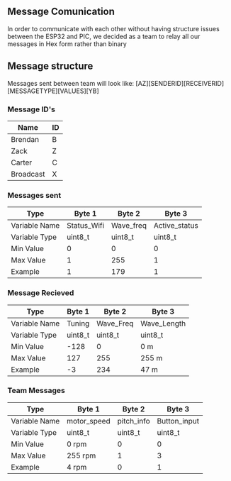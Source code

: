 ## Message Comunication

In order to communicate with each other without having structure issues between the ESP32 and PIC, we decided as a team to relay all our messages in Hex form rather than binary

## Message structure

Messages sent between team will look like: [AZ][SENDERID][RECEIVERID][MESSAGETYPE][VALUES][YB]


### Message ID's

Name        |  ID     
------------|--------
Brendan     | B
Zack        | Z
Carter      | C
Broadcast   | X

### Messages sent

Type          | Byte 1        | Byte 2        | Byte 3         
--------------|---------------|---------------|---------------
Variable Name | Status_Wifi   | Wave_freq     | Active_status
Variable Type | uint8_t       | uint8_t       | uint8_t           
Min Value     | 0             | 0             | 0            
Max Value     | 1             | 255           | 1            
Example       | 1             | 179           | 1            



### Message Recieved

Type          | Byte 1        | Byte 2        | Byte 3         
--------------|---------------|---------------|---------------
Variable Name | Tuning        | Wave_Freq     | Wave_Length
Variable Type | uint8_t       | uint8_t       | uint8_t           
Min Value     | -128          | 0             | 0 m            
Max Value     | 127           | 255           | 255 m            
Example       | -3            | 234           | 47 m            


### Team Messages 

Type          | Byte 1        | Byte 2        | Byte 3         
--------------|---------------|---------------|---------------
Variable Name | motor_speed   | pitch_info    | Button_input
Variable Type | uint8_t       | uint8_t       | uint8_t           
Min Value     | 0 rpm         | 0             | 0            
Max Value     | 255 rpm       | 1             | 3            
Example       | 4 rpm         | 0             | 1            

